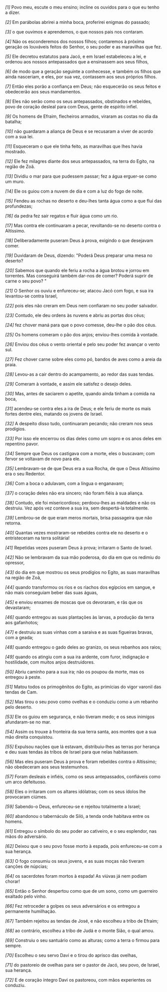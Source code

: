 *[1]* Povo meu, escute o meu ensino; incline os ouvidos para o que eu tenho a dizer.

*[2]* Em parábolas abrirei a minha boca, proferirei enigmas do passado;

*[3]* o que ouvimos e aprendemos, o que nossos pais nos contaram.

*[4]* Não os esconderemos dos nossos filhos; contaremos à próxima geração os louváveis feitos do Senhor, o seu poder e as maravilhas que fez.

*[5]* Ele decretou estatutos para Jacó, e em Israel estabeleceu a lei, e ordenou aos nossos antepassados que a ensinassem aos seus filhos,

*[6]* de modo que a geração seguinte a conhecesse, e também os filhos que ainda nasceriam, e eles, por sua vez, contassem aos seus próprios filhos.

*[7]* Então eles porão a confiança em Deus; não esquecerão os seus feitos e obedecerão aos seus mandamentos.

*[8]* Eles não serão como os seus antepassados, obstinados e rebeldes, povo de coração desleal para com Deus, gente de espírito infiel.

*[9]* Os homens de Efraim, flecheiros armados, viraram as costas no dia da batalha;

*[10]* não guardaram a aliança de Deus e se recusaram a viver de acordo com a sua lei.

*[11]* Esqueceram o que ele tinha feito, as maravilhas que lhes havia mostrado.

*[12]* Ele fez milagres diante dos seus antepassados, na terra do Egito, na região de Zoã.

*[13]* Dividiu o mar para que pudessem passar; fez a água erguer-se como um muro.

*[14]* Ele os guiou com a nuvem de dia e com a luz do fogo de noite.

*[15]* Fendeu as rochas no deserto e deu-lhes tanta água como a que flui das profundezas;

*[16]* da pedra fez sair regatos e fluir água como um rio.

*[17]* Mas contra ele continuaram a pecar, revoltando-se no deserto contra o Altíssimo.

*[18]* Deliberadamente puseram Deus à prova, exigindo o que desejavam comer.

*[19]* Duvidaram de Deus, dizendo: "Poderá Deus preparar uma mesa no deserto?

*[20]* Sabemos que quando ele feriu a rocha a água brotou e jorrou em torrentes. Mas conseguirá também dar-nos de comer? Poderá suprir de carne o seu povo? "

*[21]* O Senhor os ouviu e enfureceu-se; atacou Jacó com fogo, e sua ira levantou-se contra Israel,

*[22]* pois eles não creram em Deus nem confiaram no seu poder salvador.

*[23]* Contudo, ele deu ordens às nuvens e abriu as portas dos céus;

*[24]* fez chover maná para que o povo comesse, deu-lhe o pão dos céus.

*[25]* Os homens comeram o pão dos anjos; enviou-lhes comida à vontade.

*[26]* Enviou dos céus o vento oriental e pelo seu poder fez avançar o vento sul.

*[27]* Fez chover carne sobre eles como pó, bandos de aves como a areia da praia.

*[28]* Levou-as a cair dentro do acampamento, ao redor das suas tendas.

*[29]* Comeram à vontade, e assim ele satisfez o desejo deles.

*[30]* Mas, antes de saciarem o apetite, quando ainda tinham a comida na boca,

*[31]* acendeu-se contra eles a ira de Deus; e ele feriu de morte os mais fortes dentre eles, matando os jovens de Israel.

*[32]* A despeito disso tudo, continuaram pecando; não creram nos seus prodígios.

*[33]* Por isso ele encerrou os dias deles como um sopro e os anos deles em repentino pavor.

*[34]* Sempre que Deus os castigava com a morte, eles o buscavam; com fervor se voltavam de novo para ele.

*[35]* Lembravam-se de que Deus era a sua Rocha, de que o Deus Altíssimo era o seu Redentor.

*[36]* Com a boca o adulavam, com a língua o enganavam;

*[37]* o coração deles não era sincero; não foram fiéis à sua aliança.

*[38]* Contudo, ele foi misericordioso; perdoou-lhes as maldades e não os destruiu. Vez após vez conteve a sua ira, sem despertá-la totalmente.

*[39]* Lembrou-se de que eram meros mortais, brisa passageira que não retorna.

*[40]* Quantas vezes mostraram-se rebeldes contra ele no deserto e o entristeceram na terra solitária!

*[41]* Repetidas vezes puseram Deus à prova; irritaram o Santo de Israel.

*[42]* Não se lembravam da sua mão poderosa, do dia em que os redimiu do opressor,

*[43]* do dia em que mostrou os seus prodígios no Egito, as suas maravilhas na região de Zoã,

*[44]* quando transformou os rios e os riachos dos egípcios em sangue, e não mais conseguiam beber das suas águas,

*[45]* e enviou enxames de moscas que os devoraram, e rãs que os devastaram;

*[46]* quando entregou as suas plantações às larvas, a produção da terra aos gafanhotos;

*[47]* e destruiu as suas vinhas com a saraiva e as suas figueiras bravas, com a geada;

*[48]* quando entregou o gado deles ao granizo, os seus rebanhos aos raios;

*[49]* quando os atingiu com a sua ira ardente, com furor, indignação e hostilidade, com muitos anjos destruidores.

*[50]* Abriu caminho para a sua ira; não os poupou da morte, mas os entregou à peste.

*[51]* Matou todos os primogênitos do Egito, as primícias do vigor varonil das tendas de Cam.

*[52]* Mas tirou o seu povo como ovelhas e o conduziu como a um rebanho pelo deserto.

*[53]* Ele os guiou em segurança, e não tiveram medo; e os seus inimigos afundaram-se no mar.

*[54]* Assim os trouxe à fronteira da sua terra santa, aos montes que a sua mão direita conquistou.

*[55]* Expulsou nações que lá estavam, distribuiu-lhes as terras por herança e deu suas tendas às tribos de Israel para que nelas habitassem.

*[56]* Mas eles puseram Deus à prova e foram rebeldes contra o Altíssimo; não obedeceram aos seus testemunhos.

*[57]* Foram desleais e infiéis, como os seus antepassados, confiáveis como um arco defeituoso.

*[58]* Eles o irritaram com os altares idólatras; com os seus ídolos lhe provocaram ciúmes.

*[59]* Sabendo-o Deus, enfureceu-se e rejeitou totalmente a Israel;

*[60]* abandonou o tabernáculo de Siló, a tenda onde habitava entre os homens.

*[61]* Entregou o símbolo do seu poder ao cativeiro, e o seu esplendor, nas mãos do adversário.

*[62]* Deixou que o seu povo fosse morto à espada, pois enfureceu-se com a sua herança.

*[63]* O fogo consumiu os seus jovens, e as suas moças não tiveram canções de núpcias;

*[64]* os sacerdotes foram mortos à espada! As viúvas já nem podiam chorar!

*[65]* Então o Senhor despertou como que de um sono, como um guerreiro exaltado pelo vinho.

*[66]* Fez retroceder a golpes os seus adversários e os entregou a permanente humilhação.

*[67]* Também rejeitou as tendas de José, e não escolheu a tribo de Efraim;

*[68]* ao contrário, escolheu a tribo de Judá e o monte Sião, o qual amou.

*[69]* Construiu o seu santuário como as alturas; como a terra o firmou para sempre.

*[70]* Escolheu o seu servo Davi e o tirou do aprisco das ovelhas,

*[71]* do pastoreio de ovelhas para ser o pastor de Jacó, seu povo, de Israel, sua herança.

*[72]* E de coração íntegro Davi os pastoreou, com mãos experientes os conduziu.

